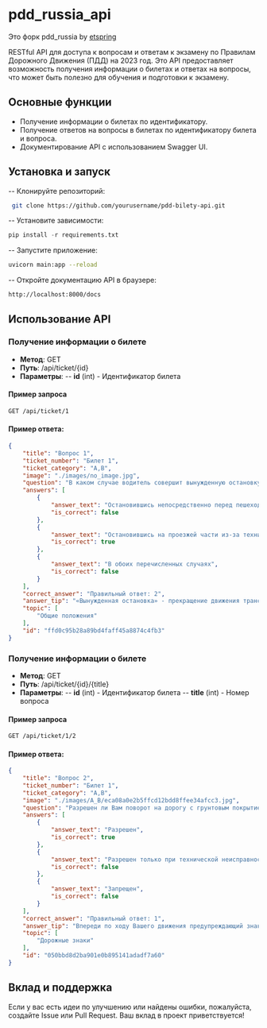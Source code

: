 # pdd_russia_api

Это форк pdd_russia by [etspring](https://github.com/etspring/pdd_russia)

RESTful API для доступа к вопросам и ответам к экзамену по Правилам Дорожного Движения (ПДД) на 2023 год. Это API предоставляет возможность получения информации о билетах и ответах на вопросы, что может быть полезно для обучения и подготовки к экзамену.
## Основные функции
- Получение информации о билетах по идентификатору.
- Получение ответов на вопросы в билетах по идентификатору билета и вопроса.
- Документирование API с использованием Swagger UI.

## Установка и запуск
-- Клонируйте репозиторий:
```bash
 git clone https://github.com/yourusername/pdd-bilety-api.git
```
-- Установите зависимости:
```python
pip install -r requirements.txt
```

-- Запустите приложение:
```bash
uvicorn main:app --reload
```
-- Откройте документацию API в браузере:
```sh
http://localhost:8000/docs
```

## Использование API
### Получение информации о билете
- **Метод**: GET
- **Путь**: /api/ticket/{id}
- **Параметры**:
-- **id** (int) - Идентификатор билета

#### Пример запроса
```sh
GET /api/ticket/1
```
#### Пример ответа:
```json
{
    "title": "Вопрос 1",
    "ticket_number": "Билет 1",
    "ticket_category": "A,B",
    "image": "./images/no_image.jpg",
    "question": "В каком случае водитель совершит вынужденную остановку?",
    "answers": [
        {
            "answer_text": "Остановившись непосредственно перед пешеходным переходом, чтобы уступить дорогу пешеходу",
            "is_correct": false
        },
        {
            "answer_text": "Остановившись на проезжей части из-за технической неисправности транспортного средства",
            "is_correct": true
        },
        {
            "answer_text": "В обоих перечисленных случаях",
            "is_correct": false
        }
    ],
    "correct_answer": "Правильный ответ: 2",
    "answer_tip": "«Вынужденная остановка» - прекращение движения транспортного средства, связанное с его технической неисправностью, опасностью, создаваемой перевозимым грузом, состоянием водителя (пассажира) или появления препятствия на дороге.(Пункт 1.2 ПДД, термин «Вынужденная остановка»)",
    "topic": [
        "Общие положения"
    ],
    "id": "ffd0c95b28a89bd4faff45a8874c4fb3"
}

```










### Получение информации о билете
- **Метод**: GET
- **Путь**: /api/ticket/{id}/{title}
- **Параметры**:
-- **id** (int) - Идентификатор билета
-- **title** (int) - Номер вопроса

#### Пример запроса
```sh
GET /api/ticket/1/2
```
#### Пример ответа:
```json
{
    "title": "Вопрос 2",
    "ticket_number": "Билет 1",
    "ticket_category": "A,B",
    "image": "./images/A_B/eca08a0e2b5ffcd12bdd8ffee34afcc3.jpg",
    "question": "Разрешен ли Вам поворот на дорогу с грунтовым покрытием?",
    "answers": [
        {
            "answer_text": "Разрешен",
            "is_correct": true
        },
        {
            "answer_text": "Разрешен только при технической неисправности транспортного средства",
            "is_correct": false
        },
        {
            "answer_text": "Запрещен",
            "is_correct": false
        }
    ],
    "correct_answer": "Правильный ответ: 1",
    "answer_tip": "Впереди по ходу Вашего движения предупреждающий знак 1.11.2 «Опасный поворот» и знаки 1.34.2 «Направление поворота», которые указывают направление движения на закруглении дороги малого радиуса с ограниченной видимостью. Ничего, что бы Вам запрещало поворот на дорогу с грунтовым покрытием, нет. По Вашему желанию поворачиваете направо.(«Дорожные знаки»).",
    "topic": [
        "Дорожные знаки"
    ],
    "id": "050bbd8d2ba901e0b895141adadf7a60"
}

```



## Вклад и поддержка
Если у вас есть идеи по улучшению или найдены ошибки, пожалуйста, создайте Issue или Pull Request. Ваш вклад в проект приветствуется!




